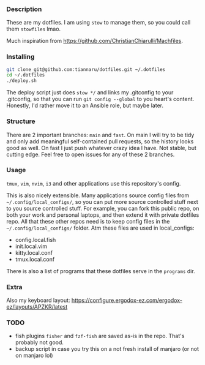 ### Description
These are my dotfiles. I am using `stow` to manage them, so you could call them `stowfiles` lmao.

Much inspiration from https://github.com/ChristianChiarulli/Machfiles.

### Installing
```bash
git clone git@github.com:tiannaru/dotfiles.git ~/.dotfiles
cd ~/.dotfiles
./deploy.sh
```
The deploy script just does `stow */` and links my .gitconfig to your .gitconfig, so that you can run `git config --global` to you heart's content. Honestly, I'd rather move it to an Ansible role, but maybe later.

### Structure
There are 2 important branches: `main` and `fast`.
On main I will try to be tidy and only add meaningful self-contained pull requests, so the history looks good as well. On fast I just push whatever crazy idea I have. Not stable, but cutting edge. Feel free to open issues for any of these 2 branches.

### Usage
`tmux`, `vim`, `nvim`, `i3` and other applications use this repository's config.

This is also nicely extensible. Many applications source config files from `~/.config/local_configs/`, so you can put more source controlled stuff next to you source controlled stuff. 
For example, you can fork this public repo, on both your work and personal laptops, and then extend it with private dotfiles repo. All that these other repos need is to keep config files in the `~/.config/local_configs/` folder.
Atm these files are used in local_configs:
- config.local.fish
- init.local.vim
- kitty.local.conf
- tmux.local.conf

There is also a list of programs that these dotfiles serve in the `programs` dir.

### Extra
Also my keyboard layout: https://configure.ergodox-ez.com/ergodox-ez/layouts/APZKR/latest

### TODO
- fish plugins `fisher` and `fzf-fish` are saved as-is in the repo. That's probably not good.
- backup script in case you try this on a not fresh install of manjaro (or not on manjaro lol)
